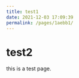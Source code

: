 ```yaml
---
title: test1
date: 2021-12-03 17:09:39
permalink: /pages/1aebb1/
---
```

# test2
this is a test page.